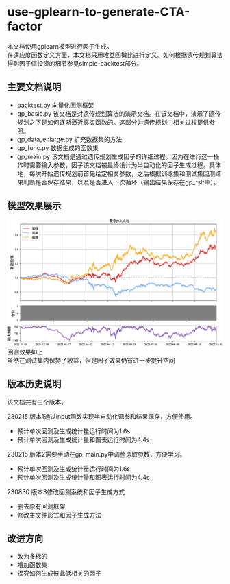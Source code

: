 # use-gplearn-to-generate-CTA-factor
本文档使用gplearn模型进行因子生成。  
在适应度函数定义方面，本文档采用收益回撤比进行定义。如何根据遗传规划算法得到因子值投资的细节参见simple-backtest部分。  

## 主要文档说明
* backtest.py 向量化回测框架
* gp_basic.py 该文档是对遗传规划算法的演示文档。在该文档中，演示了遗传规划之下是如何逐渐逼近真实函数的。这部分为遗传规划中相关过程提供参照。  
* gp_data_enlarge.py 扩充数据集的方法
* gp_func.py 数据生成的函数集
* gp_main.py 该文档是通过遗传规划生成因子的详细过程。因为在进行这一操作时需要输入参数，因子该文档被最终设计为半自动化的因子生成过程。具体地，每次开始遗传规划前首先给定相关参数，之后根据训练集和测试集回测结果判断是否保存结果，以及是否进入下次循环（输出结果保存在gp_rslt中）。  

## 模型效果展示
![回测效果](./result/backtest/%20[0.0,%200.0].png)
回测效果如上  
虽然在测试集内保持了收益，但是因子效果仍有进一步提升空间

## 版本历史说明
该文档共有三个版本。

230215 版本1通过input函数实现半自动化调参和结果保存，方便使用。
 - 预计单次回测及生成统计量运行时间为1.6s  
 - 预计单次回测及生成统计量和图表运行时间为4.4s

230215 版本2需要手动在gp_main.py中调整选取参数，方便学习。
 - 预计单次回测及生成统计量运行时间为1.6s  
 - 预计单次回测及生成统计量和图表运行时间为4.4s  

230830 版本3修改回测系统和因子生成方式
- 删去原有回测框架
- 修改主文件形式和因子生成方法

## 改进方向
- 改为多标的
- 增加函数集
- 探究如何生成彼此低相关的因子